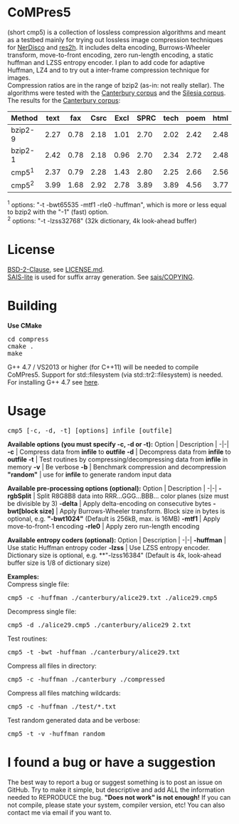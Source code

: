 CoMPres5
========
(short cmp5) is a collection of lossless compression algorithms and meant as a testbed mainly for trying out lossless image compression techniques for [NerDisco](https://github.com/HorstBaerbel/NerDisco) and [res2h](https://github.com/HorstBaerbel/res2h). It includes delta encoding, Burrows-Wheeler transform, move-to-front encoding, zero run-length encoding, a static huffman and LZSS entropy encoder. I plan to add code for adaptive Huffman, LZ4 and to try out a inter-frame compression technique for images.  
Compression ratios are in the range of bzip2 (as-in: not really stellar). The algorithms were tested with the [Canterbury corpus](http://corpus.canterbury.ac.nz/descriptions/#cantrbry) and the [Silesia corpus](http://sun.aei.polsl.pl/~sdeor/index.php?page=silesia). The results for the [Canterbury corpus](http://corpus.canterbury.ac.nz/descriptions/#cantrbry):  

Method  | text | fax  | Csrc | Excl | SPRC | tech | poem | html | list | man  | play
--------|------|------|------|------|------|------|------|------|------|------|------
bzip2-9 | 2.27 | 0.78 | 2.18 | 1.01 | 2.70 | 2.02 | 2.42 | 2.48 | 2.79 | 3.33 | 2.53
bzip2-1 | 2.42 | 0.78 | 2.18 | 0.96 | 2.70 | 2.34 | 2.72 | 2.48 | 2.79 | 3.33 | 2.65
cmp5<sup>1</sup>    | 2.37 | 0.79 | 2.28 | 1.43 | 2.80 | 2.25 | 2.66 | 2.56 | 2.90 | 3.44 | 2.66
cmp5<sup>2</sup>   | 3.99 | 1.68 | 2.92 | 2.78 | 3.89 | 3.89 | 4.56 | 3.77 | 3.88 | 4.45 | 4.36
<sup>1</sup> options: "-t -bwt65535 -mtf1 -rle0 -huffman", which is more or less equal to bzip2 with the "-1" (fast) option.  
<sup>2</sup> options: "-t -lzss32768" (32k dictionary, 4k look-ahead buffer)

License
========
[BSD-2-Clause](http://opensource.org/licenses/BSD-2-Clause), see [LICENSE.md](LICENSE.md).  
[SAIS-lite](https://sites.google.com/site/yuta256/sais) is used for suffix array generation. See [sais/COPYING](sais/COPYING).

Building
========
**Use CMake**

<pre>
cd compress
cmake .
make
</pre>

G++ 4.7 / VS2013 or higher (for C++11) will be needed to compile CoMPres5. Support for std::filesystem (via std::tr2::filesystem) is needed. For installing G++ 4.7 see [here](http://lektiondestages.blogspot.de/2013/05/installing-and-switching-gccg-versions.html).

Usage
========

<pre>
cmp5 [-c, -d, -t] [options] infile [outfile]
</pre>

**Available options (you must specify -c, -d or -t):**
Option | Description |
-|-|
**-c** | Compress data from **infile** to **outfile**
**-d** | Decompress data from **infile** to **outfile**
**-t** | Test routines by compressing/decompressing data from **infile** in memory
**-v** | Be verbose
**-b** | Benchmark compression and decompression
**"random"** | use for **infile** to generate random input data

**Available pre-processing options (optional):**
Option | Description |
-|-|
**-rgbSplit** | Split R8G8B8 data into RRR...GGG...BBB... color planes (size must be divisible by 3)
**-delta** | Apply delta-encoding on consecutive bytes
**-bwt[block size]** | Apply Burrows-Wheeler transform. Block size in bytes is optional, e.g. **"-bwt1024"** (Default is 256kB, max. is 16MB)
**-mtf1** | Apply move-to-front-1 encoding
**-rle0** | Apply zero run-length encoding

**Available entropy coders (optional):**
Option | Description |
-|-|
**-huffman** | Use static Huffman entropy coder
**-lzss** | Use LZSS entropy encoder. Dictionary size is optional, e.g. **"-lzss16384" (Default is 4k, look-ahead buffer size is 1/8 of dictionary size)

**Examples:**  
Compress single file:
<pre>cmp5 -c -huffman ./canterbury/alice29.txt ./alice29.cmp5</pre>
Decompress single file:
<pre>cmp5 -d ./alice29.cmp5 ./canterbury/alice29_2.txt</pre>  
Test routines:
<pre>cmp5 -t -bwt -huffman ./canterbury/alice29.txt</pre> 
Compress all files in directory:
<pre>cmp5 -c -huffman ./canterbury ./compressed</pre>  
Compress all files matching wildcards:
<pre>cmp5 -c -huffman ./test/*.txt</pre>
Test random generated data and be verbose:
<pre>cmp5 -t -v -huffman random</pre>

I found a bug or have a suggestion
========

The best way to report a bug or suggest something is to post an issue on GitHub. Try to make it simple, but descriptive and add ALL the information needed to REPRODUCE the bug. **"Does not work" is not enough!** If you can not compile, please state your system, compiler version, etc! You can also contact me via email if you want to.

